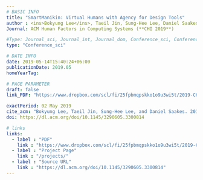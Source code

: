 ```yaml
---
# BASIC INFO
title: "SmartManikin: Virtual Humans with Agency for Design Tools"
author : <ins>Bokyung Lee</ins>, Taeil Jin, Sung-Hee Lee, Daniel Saakes.
Journal: ACM Human Factors in Computing Systems (**CHI 2019**)

#Type: Journal_sci, Journal_int, Journal_dom, Conference_sci, Conference_int, conference_dom
type: "Conference_sci"

# DATE INFO
date: 2019-05-14T15:40:24+06:00
publicationDate: 2019.05
homeYearTag: 

# PAGE PARAMETER
draft: false
link_PDF: "https://www.dropbox.com/scl/fi/25fpbmqpskko1o9u3wi5t/2019-CHI-SmartManikin.pdf?rlkey=sjhsr596yvjz70uyxlelhjnrq&dl=0"

exactPeriod: 02 May 2019
cite_acm: "Bokyung Lee, Taeil Jin, Sung-Hee Lee, and Daniel Saakes. 2019. SmartManikin: Virtual Humans with Agency for Design Tools. In Proceedings of the 2019 CHI Conference on Human Factors in Computing Systems (CHI '19). Association for Computing Machinery, New York, NY, USA, Paper 584, 1–13."
doi: https://dl.acm.org/doi/10.1145/3290605.3300814

# links
links:
  - label : "PDF"
    link : "https://www.dropbox.com/scl/fi/25fpbmqpskko1o9u3wi5t/2019-CHI-SmartManikin.pdf?rlkey=sjhsr596yvjz70uyxlelhjnrq&dl=0"
  - label : "Project Page"
    link : "/projects/"
  - label : "Source URL"
    link : "https://dl.acm.org/doi/10.1145/3290605.3300814"
---
```

